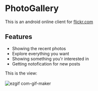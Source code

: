 # PhotoGallery
This is an android online client for [flickr.com](https://www.flickr.com/)
## Features
* Showing the recent photos
* Explore everything you want
* Showing something you'r interested in
* Getting notofication for new posts

This is the view: <br/><br/>
![ezgif com-gif-maker](https://user-images.githubusercontent.com/52744015/102200750-7c0dbd80-3eda-11eb-9b01-383e845e642f.gif)


